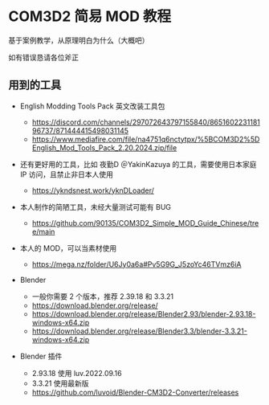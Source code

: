 # COM3D2 简易 MOD 教程

基于案例教学，从原理明白为什么（大概吧）



如有错误恳请各位斧正


## 用到的工具

 - English Modding Tools Pack 英文改装工具包
   - https://discord.com/channels/297072643797155840/865160223118196737/871444415498031145
   - https://www.mediafire.com/file/na4751q6nctytpx/%5BCOM3D2%5DEnglish_Mod_Tools_Pack_2.20.2024.zip/file
  
 - 还有更好用的工具，比如 夜勤D ＠YakinKazuya 的工具，需要使用日本家庭 IP 访问，且禁止非日本人使用
   - https://ykndsnest.work/yknDLoader/
  
 - 本人制作的简陋工具，未经大量测试可能有 BUG
   - https://github.com/90135/COM3D2_Simple_MOD_Guide_Chinese/tree/main
  
 - 本人的 MOD，可以当素材使用
   - https://mega.nz/folder/U6Jy0a6a#Pv5G9G_J5zoYc46TVmz6iA
  
 - Blender
   - 一般你需要 2 个版本，推荐 2.39.18 和 3.3.21
   - https://download.blender.org/release/
   - https://download.blender.org/release/Blender2.93/blender-2.93.18-windows-x64.zip
   - https://download.blender.org/release/Blender3.3/blender-3.3.21-windows-x64.zip
  
 - Blender 插件
   - 2.93.18 使用 luv.2022.09.16
   - 3.3.21 使用最新版
   - https://github.com/luvoid/Blender-CM3D2-Converter/releases
  



